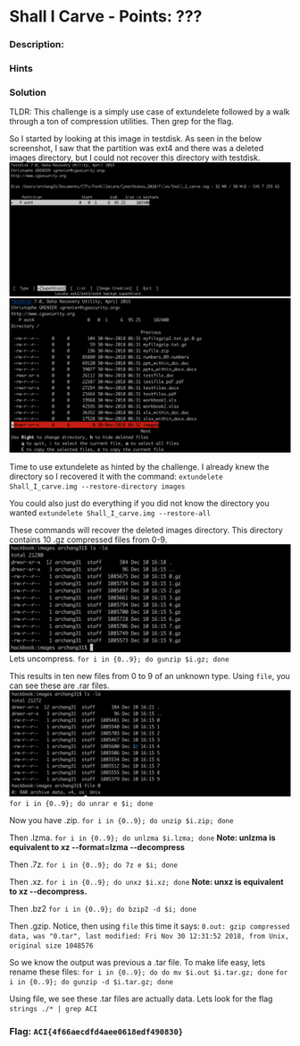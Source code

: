 # Shall I Carve - Points: ???

### Description:

<missing since site is down>

### Hints

<missing since site is down>

### Solution
TLDR: This challenge is a simply use case of extundelete followed by a walk through a ton of compression utilities. Then grep for the flag.


So I started by looking at this image in testdisk. As seen in the below screenshot, I saw that the partition was ext4 and there was a deleted images directory, but I could not recover this directory with testdisk.
![1](img/1.png)
![2](img/2.png)

Time to use extundelete as hinted by the challenge. I already knew the directory so I recovered it with the command:
`extundelete Shall_I_carve.img --restore-directory images`

You could also just do everything if you did not know the directory you wanted
`extundelete Shall_I_carve.img --restore-all`


These commands will recover the deleted images directory. This directory contains 10 .gz compressed files from 0-9.
![4](img/4.png)
Lets uncompress.
`for i in {0..9}; do gunzip $i.gz; done`

This results in ten new files from 0 to 9 of an unknown type. Using `file`, you can see these are .rar files.
![5](img/5.png)
`for i in {0..9}; do unrar e $i; done`

Now you have .zip.
`for i in {0..9}; do unzip $i.zip; done`

Then .lzma.
`for i in {0..9}; do unlzma $i.lzma; done`
**Note: unlzma is equivalent to xz --format=lzma --decompress**

Then .7z.
`for i in {0..9}; do 7z e $i; done`

Then .xz.
`for i in {0..9}; do unxz $i.xz; done`
**Note: unxz is equivalent to xz --decompress.**

Then .bz2
`for i in {0..9}; do bzip2 -d $i; done`

Then .gzip. Notice, then using `file` this time it says:
`0.out: gzip compressed data, was "0.tar", last modified: Fri Nov 30 12:31:52 2018, from Unix, original size 1048576`

So we know the output was previous a .tar file. To make life easy, lets rename these files:
`for i in {0..9}; do do mv $i.out $i.tar.gz; done`
`for i in {0..9}; do gunzip -d $i.tar.gz; done`

Using file, we see these .tar files are actually data. Lets look for the flag
`strings ./* | grep ACI`

### Flag: `ACI{4f66aecdfd4aee0618edf490830}`
